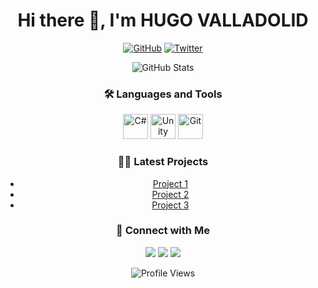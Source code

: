 <h1 align="center">Hi there 👋, I'm HUGO VALLADOLID </h1>

<p align="center">
  <a href="https://github.com/Tboxfinn"><img src="https://img.shields.io/github/followers/Tboxfinn?label=Follow&style=social" alt="GitHub"></a>
  <a href="https://twitter.com/HugoValladolidD"><img src="https://img.shields.io/twitter/follow/HugoValladolidD?label=Follow&style=social" alt="Twitter"></a>
</p>

<p align="center">
  <img src="https://github-readme-stats.vercel.app/api?username=Tboxfinn&show_icons=true&theme=dracula" alt="GitHub Stats" />
</p>

<h3 align="center">🛠️ Languages and Tools</h3>

<p align="center">
  <img src="https://cdn.jsdelivr.net/gh/devicons/devicon/icons/csharp/csharp-original.svg" alt="C#" width="40" height="40" />
  <img src="https://cdn.jsdelivr.net/gh/devicons/devicon/icons/unity/unity-original.svg" alt="Unity" width="40" height="40" />
  <img src="https://cdn.jsdelivr.net/gh/devicons/devicon/icons/git/git-original.svg" alt="Git" width="40" height="40" />
</p>

<h3 align="center">👨‍💻 Latest Projects</h3>

<center align="center">
  <ul>
    <li><a href="https://grimoire-games.itch.io/heart-to-heart">Project 1</a></li>
    <li><a href="https://grimoire-games.itch.io/webbs-journey">Project 2</a></li>
    <li><a href="https://tboxfinn.itch.io/frogy-slime">Project 3</a></li>
  </ul>
</center>

<h3 align="center">🤝 Connect with Me</h3>

<p align="center">
  <a href="https://github.com/[your-github-username]"><img src="https://img.shields.io/badge/-GitHub-black?style=flat-square&logo=Github&logoColor=white&link=https://github.com/[your-github-username]"></a>
  <a href="https://twitter.com/[your-twitter-handle]"><img src="https://img.shields.io/badge/-Twitter-blue?style=flat-square&logo=Twitter&logoColor=white&link=https://twitter.com/[your-twitter-handle]"></a>
  <a href="mailto:[your-email]"><img src="https://img.shields.io/badge/-Email-red?style=flat-square&logo=Gmail&logoColor=white&link=mailto:[your-email]"></a>
</p>

<p align="center">
  <img src="https://komarev.com/ghpvc/?username=[your-github-username]&style=flat-square&color=blueviolet" alt="Profile Views" />
</p>
